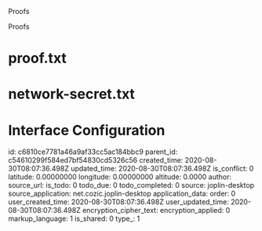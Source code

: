 Proofs

Proofs

# proof.txt


# network-secret.txt


# Interface Configuration


id: c6810ce7781a46a9af33cc5ac184bbc9
parent_id: c54610299f584ed7bf54830cd5326c56
created_time: 2020-08-30T08:07:36.498Z
updated_time: 2020-08-30T08:07:36.498Z
is_conflict: 0
latitude: 0.00000000
longitude: 0.00000000
altitude: 0.0000
author: 
source_url: 
is_todo: 0
todo_due: 0
todo_completed: 0
source: joplin-desktop
source_application: net.cozic.joplin-desktop
application_data: 
order: 0
user_created_time: 2020-08-30T08:07:36.498Z
user_updated_time: 2020-08-30T08:07:36.498Z
encryption_cipher_text: 
encryption_applied: 0
markup_language: 1
is_shared: 0
type_: 1